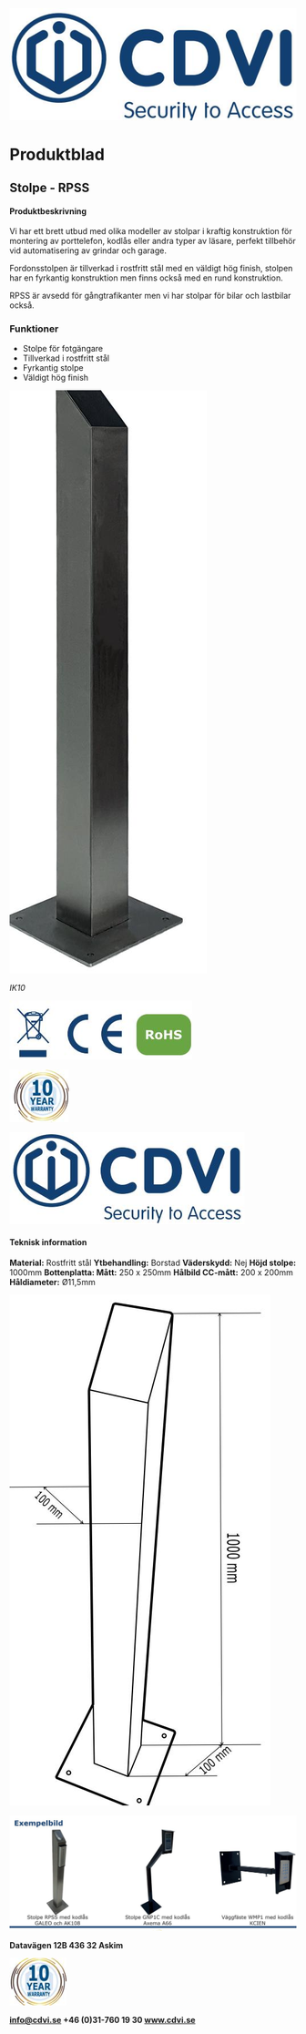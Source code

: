![](_page_0_Picture_0.jpeg)

# **Produktblad**

## **Stolpe - RPSS**

#### **Produktbeskrivning**

Vi har ett brett utbud med olika modeller av stolpar i kraftig konstruktion för montering av porttelefon, kodlås eller andra typer av läsare, perfekt tillbehör vid automatisering av grindar och garage.

Fordonsstolpen är tillverkad i rostfritt stål med en väldigt hög finish, stolpen har en fyrkantig konstruktion men finns också med en rund konstruktion.

RPSS är avsedd för gångtrafikanter men vi har stolpar för bilar och lastbilar också.

### **Funktioner**

- Stolpe för fotgängare
- Tillverkad i rostfritt stål
- Fyrkantig stolpe
- Väldigt hög finish

![](_page_0_Picture_12.jpeg)

*IK10*

![](_page_0_Picture_14.jpeg)

![](_page_0_Picture_16.jpeg)

![](_page_1_Picture_0.jpeg)

#### **Teknisk information**

**Material:** Rostfritt stål **Ytbehandling:** Borstad **Väderskydd:** Nej **Höjd stolpe:** 1000mm **Bottenplatta: Mått:** 250 x 250mm  **Hålbild CC-mått:** 200 x 200mm  **Håldiameter:** Ø11,5mm

![](_page_1_Picture_3.jpeg)

![](_page_1_Figure_4.jpeg)

**Datavägen 12B 436 32 Askim**

![](_page_1_Picture_7.jpeg)

**info@cdvi.se +46 (0)31-760 19 30 www.cdvi.se**